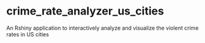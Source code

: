 # crime_rate_analyzer_us_cities
An Rshiny application to interactively analyze and visualize the violent crime rates in US cities
